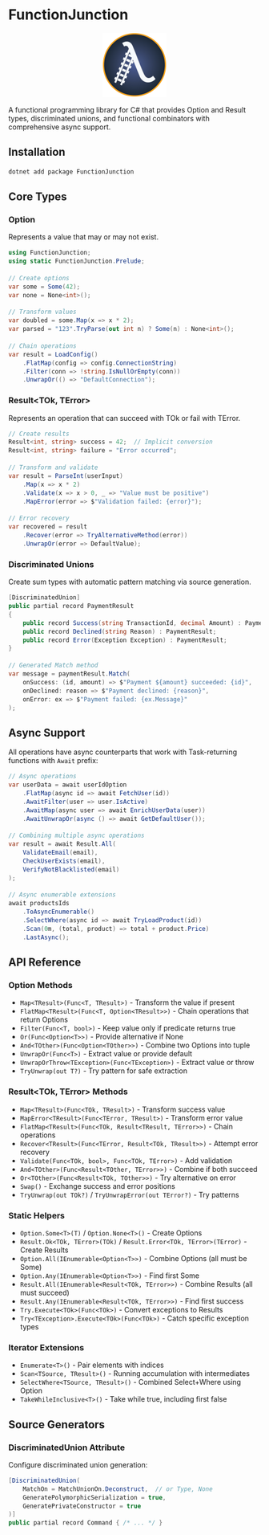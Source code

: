 # FunctionJunction

<p align="center">
  <img src="FunctionJunction.png" alt="Function Junction Icon" width="128"/>
</p>

A functional programming library for C# that provides Option and Result types, discriminated unions, and functional combinators with comprehensive async support.

## Installation

```bash
dotnet add package FunctionJunction
```

## Core Types

### Option<T>

Represents a value that may or may not exist.

```csharp
using FunctionJunction;
using static FunctionJunction.Prelude;

// Create options
var some = Some(42);
var none = None<int>();

// Transform values
var doubled = some.Map(x => x * 2);
var parsed = "123".TryParse(out int n) ? Some(n) : None<int>();

// Chain operations
var result = LoadConfig()
    .FlatMap(config => config.ConnectionString)
    .Filter(conn => !string.IsNullOrEmpty(conn))
    .UnwrapOr(() => "DefaultConnection");
```

### Result<TOk, TError>

Represents an operation that can succeed with TOk or fail with TError.

```csharp
// Create results
Result<int, string> success = 42;  // Implicit conversion
Result<int, string> failure = "Error occurred";

// Transform and validate
var result = ParseInt(userInput)
    .Map(x => x * 2)
    .Validate(x => x > 0, _ => "Value must be positive")
    .MapError(error => $"Validation failed: {error}");

// Error recovery
var recovered = result
    .Recover(error => TryAlternativeMethod(error))
    .UnwrapOr(error => DefaultValue);
```

### Discriminated Unions

Create sum types with automatic pattern matching via source generation.

```csharp
[DiscriminatedUnion]
public partial record PaymentResult
{
    public record Success(string TransactionId, decimal Amount) : PaymentResult;
    public record Declined(string Reason) : PaymentResult;
    public record Error(Exception Exception) : PaymentResult;
}

// Generated Match method
var message = paymentResult.Match(
    onSuccess: (id, amount) => $"Payment ${amount} succeeded: {id}",
    onDeclined: reason => $"Payment declined: {reason}",
    onError: ex => $"Payment failed: {ex.Message}"
);
```

## Async Support

All operations have async counterparts that work with Task-returning functions with `Await` prefix:

```csharp
// Async operations
var userData = await userIdOption
    .FlatMap(async id => await FetchUser(id))
    .AwaitFilter(user => user.IsActive)
    .AwaitMap(async user => await EnrichUserData(user))
    .AwaitUnwrapOr(async () => await GetDefaultUser());

// Combining multiple async operations
var result = await Result.All(
    ValidateEmail(email),
    CheckUserExists(email),
    VerifyNotBlacklisted(email)
);

// Async enumerable extensions
await productsIds
    .ToAsyncEnumerable()
    .SelectWhere(async id => await TryLoadProduct(id))
    .Scan(0m, (total, product) => total + product.Price)
    .LastAsync();
```

## API Reference

### Option<T> Methods

- `Map<TResult>(Func<T, TResult>)` - Transform the value if present
- `FlatMap<TResult>(Func<T, Option<TResult>>)` - Chain operations that return Options
- `Filter(Func<T, bool>)` - Keep value only if predicate returns true
- `Or(Func<Option<T>>)` - Provide alternative if None
- `And<TOther>(Func<Option<TOther>>)` - Combine two Options into tuple
- `UnwrapOr(Func<T>)` - Extract value or provide default
- `UnwrapOrThrow<TException>(Func<TException>)` - Extract value or throw
- `TryUnwrap(out T?)` - Try pattern for safe extraction

### Result<TOk, TError> Methods

- `Map<TResult>(Func<TOk, TResult>)` - Transform success value
- `MapError<TResult>(Func<TError, TResult>)` - Transform error value
- `FlatMap<TResult>(Func<TOk, Result<TResult, TError>>)` - Chain operations
- `Recover<TResult>(Func<TError, Result<TOk, TResult>>)` - Attempt error recovery
- `Validate(Func<TOk, bool>, Func<TOk, TError>)` - Add validation
- `And<TOther>(Func<Result<TOther, TError>>)` - Combine if both succeed
- `Or<TOther>(Func<Result<TOk, TOther>>)` - Try alternative on error
- `Swap()` - Exchange success and error positions
- `TryUnwrap(out TOk?)` / `TryUnwrapError(out TError?)` - Try patterns

### Static Helpers

- `Option.Some<T>(T)` / `Option.None<T>()` - Create Options
- `Result.Ok<TOk, TError>(TOk)` / `Result.Error<TOk, TError>(TError)` - Create Results
- `Option.All(IEnumerable<Option<T>>)` - Combine Options (all must be Some)
- `Option.Any(IEnumerable<Option<T>>)` - Find first Some
- `Result.All(IEnumerable<Result<TOk, TError>>)` - Combine Results (all must succeed)
- `Result.Any(IEnumerable<Result<TOk, TError>>)` - Find first success
- `Try.Execute<TOk>(Func<TOk>)` - Convert exceptions to Results
- `Try<TException>.Execute<TOk>(Func<TOk>)` - Catch specific exception types

### Iterator Extensions

- `Enumerate<T>()` - Pair elements with indices
- `Scan<TSource, TResult>()` - Running accumulation with intermediates
- `SelectWhere<TSource, TResult>()` - Combined Select+Where using Option
- `TakeWhileInclusive<T>()` - Take while true, including first false

## Source Generators

### DiscriminatedUnion Attribute

Configure discriminated union generation:

```csharp
[DiscriminatedUnion(
    MatchOn = MatchUnionOn.Deconstruct,  // or Type, None
    GeneratePolymorphicSerialization = true,
    GeneratePrivateConstructor = true
)]
public partial record Command { /* ... */ }
```
